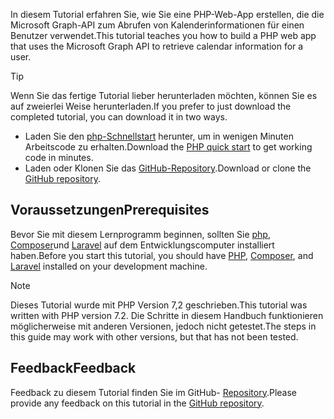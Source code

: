 <!-- markdownlint-disable MD002 MD041 -->

<span data-ttu-id="001f3-101">In diesem Tutorial erfahren Sie, wie Sie eine PHP-Web-App erstellen, die die Microsoft Graph-API zum Abrufen von Kalenderinformationen für einen Benutzer verwendet.</span><span class="sxs-lookup"><span data-stu-id="001f3-101">This tutorial teaches you how to build a PHP web app that uses the Microsoft Graph API to retrieve calendar information for a user.</span></span>

> [!TIP]
> <span data-ttu-id="001f3-102">Wenn Sie das fertige Tutorial lieber herunterladen möchten, können Sie es auf zweierlei Weise herunterladen.</span><span class="sxs-lookup"><span data-stu-id="001f3-102">If you prefer to just download the completed tutorial, you can download it in two ways.</span></span>
>
> - <span data-ttu-id="001f3-103">Laden Sie den [php-Schnellstart](https://developer.microsoft.com/graph/quick-start?platform=option-php) herunter, um in wenigen Minuten Arbeitscode zu erhalten.</span><span class="sxs-lookup"><span data-stu-id="001f3-103">Download the [PHP quick start](https://developer.microsoft.com/graph/quick-start?platform=option-php) to get working code in minutes.</span></span>
> - <span data-ttu-id="001f3-104">Laden oder Klonen Sie das [GitHub-Repository](https://github.com/microsoftgraph/msgraph-training-phpapp).</span><span class="sxs-lookup"><span data-stu-id="001f3-104">Download or clone the [GitHub repository](https://github.com/microsoftgraph/msgraph-training-phpapp).</span></span>

## <a name="prerequisites"></a><span data-ttu-id="001f3-105">Voraussetzungen</span><span class="sxs-lookup"><span data-stu-id="001f3-105">Prerequisites</span></span>

<span data-ttu-id="001f3-106">Bevor Sie mit diesem Lernprogramm beginnen, sollten Sie [php](http://php.net/downloads.php), [Composer](https://getcomposer.org/)und [Laravel](https://laravel.com/) auf dem Entwicklungscomputer installiert haben.</span><span class="sxs-lookup"><span data-stu-id="001f3-106">Before you start this tutorial, you should have [PHP](http://php.net/downloads.php), [Composer](https://getcomposer.org/), and [Laravel](https://laravel.com/) installed on your development machine.</span></span>

> [!NOTE]
> <span data-ttu-id="001f3-107">Dieses Tutorial wurde mit PHP Version 7,2 geschrieben.</span><span class="sxs-lookup"><span data-stu-id="001f3-107">This tutorial was written with PHP version 7.2.</span></span> <span data-ttu-id="001f3-108">Die Schritte in diesem Handbuch funktionieren möglicherweise mit anderen Versionen, jedoch nicht getestet.</span><span class="sxs-lookup"><span data-stu-id="001f3-108">The steps in this guide may work with other versions, but that has not been tested.</span></span>

## <a name="feedback"></a><span data-ttu-id="001f3-109">Feedback</span><span class="sxs-lookup"><span data-stu-id="001f3-109">Feedback</span></span>

<span data-ttu-id="001f3-110">Feedback zu diesem Tutorial finden Sie im GitHub- [Repository](https://github.com/microsoftgraph/msgraph-training-phpapp).</span><span class="sxs-lookup"><span data-stu-id="001f3-110">Please provide any feedback on this tutorial in the [GitHub repository](https://github.com/microsoftgraph/msgraph-training-phpapp).</span></span>